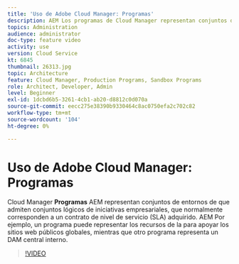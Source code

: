 ```yaml
---
title: 'Uso de Adobe Cloud Manager: Programas'
description: AEM Los programas de Cloud Manager representan conjuntos de entornos de que admiten conjuntos lógicos de iniciativas empresariales, que normalmente corresponden a un contrato de nivel de servicio (SLA) adquirido. AEM Por ejemplo, un programa puede representar los recursos de la para apoyar los sitios web públicos globales, mientras que otro programa representa un DAM central interno.
topics: Administration
audience: administrator
doc-type: feature video
activity: use
version: Cloud Service
kt: 6845
thumbnail: 26313.jpg
topic: Architecture
feature: Cloud Manager, Production Programs, Sandbox Programs
role: Architect, Developer, Admin
level: Beginner
exl-id: 1dcbd6b5-3261-4cb1-ab20-d8812c0d070a
source-git-commit: eecc275e38390b9330464c8ac0750efa2c702c82
workflow-type: tm+mt
source-wordcount: '104'
ht-degree: 0%

---
```


# Uso de Adobe Cloud Manager: Programas

Cloud Manager **Programas** AEM representan conjuntos de entornos de que admiten conjuntos lógicos de iniciativas empresariales, que normalmente corresponden a un contrato de nivel de servicio (SLA) adquirido. AEM Por ejemplo, un programa puede representar los recursos de la para apoyar los sitios web públicos globales, mientras que otro programa representa un DAM central interno.

>[!VIDEO](https://video.tv.adobe.com/v/26313?quality=12&learn=on)
